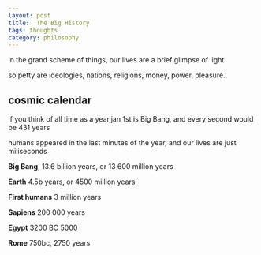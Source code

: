 ```yaml
---
layout: post
title:  The Big History
tags: thoughts
category: philosophy
--- 
```


in the grand scheme of things, our lives are a brief glimpse of light 

so petty are ideologies, nations, religions, money,  power, pleasure.. 


## cosmic calendar

if you think of all time as a year,jan 1st is Big Bang, and every second would be 431 years

 humans appeared in the last minutes of the year, and our lives are just miliseconds



**Big Bang**, 13.6 billion years, or 13 600 million years 

**Earth** 4.5b years, or 4500 million years 

**First humans** 3 million years 

**Sapiens** 200 000 years

**Egypt** 3200 BC 5000 

**Rome** 750bc, 2750 years











